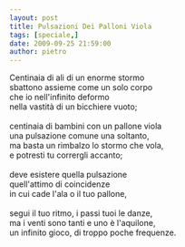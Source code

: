 ```yaml
---
layout: post
title: Pulsazioni Dei Palloni Viola
tags: [speciale,]
date: 2009-09-25 21:59:00
author: pietro
---
```

Centinaia di ali di un enorme stormo<br/>sbattono assieme come un solo corpo<br/>che io nell'infinito deformo<br/>nella vastità di un bicchiere vuoto;<br/><br/>centinaia di bambini con un pallone viola<br/>una pulsazione comune una soltanto,<br/>ma basta un rimbalzo lo stormo che vola,<br/>e potresti tu corrergli accanto;<br/><br/>deve esistere quella pulsazione<br/>quell'attimo di coincidenze<br/>in cui cade l'ala o il tuo pallone,<br/><br/>segui il tuo ritmo, i passi tuoi le danze,<br/>ma i venti sono tanti e uno è l'aquilone,<br/>un infinito gioco, di troppo poche frequenze.
